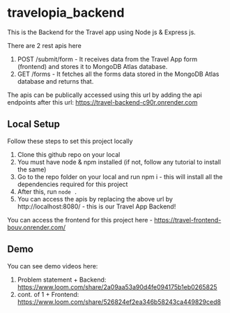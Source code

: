 # travelopia_backend
This is the Backend for the Travel app using Node js &amp; Express js.

There are 2 rest apis here
  1. POST /submit/form - It receives data from the Travel App form (frontend) and stores it to MongoDB Atlas database.
  2. GET /forms - It fetches all the forms data stored in the MongoDB Atlas database and returns that.

The apis can be publically accessed using this url by adding the api endpoints after this url: https://travel-backend-c90r.onrender.com


## Local Setup
Follow these steps to set this project locally
1. Clone this github repo on your local
2. You must have node & npm installed (if not, follow any tutorial to install the same)
3. Go to the repo folder on your local and run npm i - this will install all the dependencies required for this project
4. After this, run `node .`
5. You can access the apis by replacing the above url by http://localhost:8080/ - this is our Travel App Backend!

You can access the frontend for this project here - https://travel-frontend-bouv.onrender.com/


## Demo
You can see demo videos here:
1. Problem statement + Backend: https://www.loom.com/share/2a09aa53a90d4fe094175b1eb0265825
2. cont. of 1 + Frontend: https://www.loom.com/share/526824ef2ea346b58243ca449829ced8
